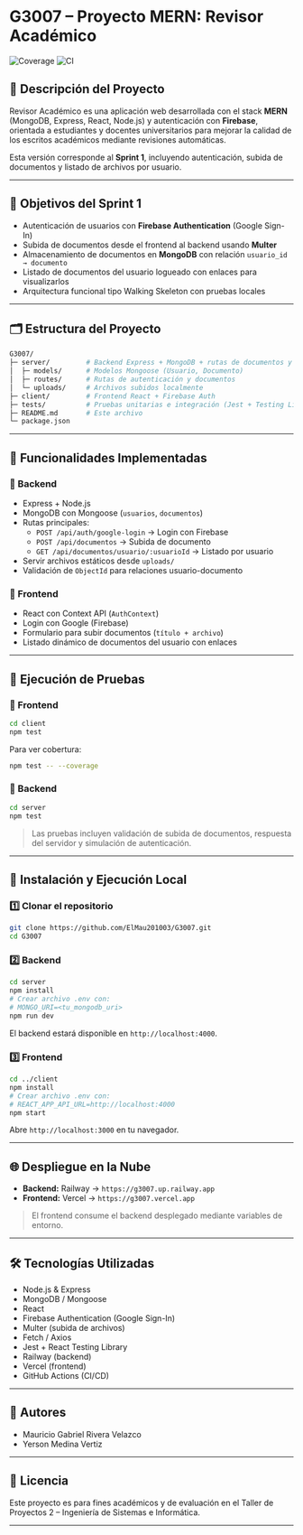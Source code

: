 
# G3007 – Proyecto MERN: Revisor Académico

![Coverage](https://img.shields.io/badge/coverage-100%25-brightgreen)
![CI](https://github.com/ElMau201003/G3007/actions/workflows/ci.yml/badge.svg)

## 📌 Descripción del Proyecto

Revisor Académico es una aplicación web desarrollada con el stack **MERN** (MongoDB, Express, React, Node.js) y autenticación con **Firebase**, orientada a estudiantes y docentes universitarios para mejorar la calidad de los escritos académicos mediante revisiones automáticas.

Esta versión corresponde al **Sprint 1**, incluyendo autenticación, subida de documentos y listado de archivos por usuario.

---

## 🎯 Objetivos del Sprint 1

- Autenticación de usuarios con **Firebase Authentication** (Google Sign-In)
- Subida de documentos desde el frontend al backend usando **Multer**
- Almacenamiento de documentos en **MongoDB** con relación `usuario_id → documento`
- Listado de documentos del usuario logueado con enlaces para visualizarlos
- Arquitectura funcional tipo Walking Skeleton con pruebas locales

---

## 🗂️ Estructura del Proyecto

```bash
G3007/
├─ server/         # Backend Express + MongoDB + rutas de documentos y auth
│  ├─ models/      # Modelos Mongoose (Usuario, Documento)
│  ├─ routes/      # Rutas de autenticación y documentos
│  └─ uploads/     # Archivos subidos localmente
├─ client/         # Frontend React + Firebase Auth
├─ tests/          # Pruebas unitarias e integración (Jest + Testing Library)
├─ README.md       # Este archivo
└─ package.json
```

---

## 📄 Funcionalidades Implementadas

### 🔹 Backend

- Express + Node.js
- MongoDB con Mongoose (`usuarios`, `documentos`)
- Rutas principales:
  - `POST /api/auth/google-login` → Login con Firebase
  - `POST /api/documentos` → Subida de documento
  - `GET /api/documentos/usuario/:usuarioId` → Listado por usuario
- Servir archivos estáticos desde `uploads/`
- Validación de `ObjectId` para relaciones usuario-documento

### 🔹 Frontend

- React con Context API (`AuthContext`)
- Login con Google (Firebase)
- Formulario para subir documentos (`título + archivo`)
- Listado dinámico de documentos del usuario con enlaces

---

## 🧪 Ejecución de Pruebas

### 🔹 Frontend

```bash
cd client
npm test
```

Para ver cobertura:

```bash
npm test -- --coverage
```

### 🔹 Backend

```bash
cd server
npm test
```

> Las pruebas incluyen validación de subida de documentos, respuesta del servidor y simulación de autenticación.

---

## 🚀 Instalación y Ejecución Local

### 1️⃣ Clonar el repositorio

```bash
git clone https://github.com/ElMau201003/G3007.git
cd G3007
```

### 2️⃣ Backend

```bash
cd server
npm install
# Crear archivo .env con:
# MONGO_URI=<tu_mongodb_uri>
npm run dev
```

El backend estará disponible en `http://localhost:4000`.

### 3️⃣ Frontend

```bash
cd ../client
npm install
# Crear archivo .env con:
# REACT_APP_API_URL=http://localhost:4000
npm start
```

Abre `http://localhost:3000` en tu navegador.

---

## 🌐 Despliegue en la Nube

- **Backend:** Railway → `https://g3007.up.railway.app`
- **Frontend:** Vercel → `https://g3007.vercel.app`

> El frontend consume el backend desplegado mediante variables de entorno.

---

## 🛠️ Tecnologías Utilizadas

- Node.js & Express
- MongoDB / Mongoose
- React
- Firebase Authentication (Google Sign-In)
- Multer (subida de archivos)
- Fetch / Axios
- Jest + React Testing Library
- Railway (backend)
- Vercel (frontend)
- GitHub Actions (CI/CD)

---

## 📝 Autores

- Mauricio Gabriel Rivera Velazco  
- Yerson Medina Vertiz

---

## 📌 Licencia

Este proyecto es para fines académicos y de evaluación en el Taller de Proyectos 2 – Ingeniería de Sistemas e Informática.

---

